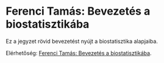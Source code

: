# Ferenci Tamás: Bevezetés a biostatisztikába

Ez a jegyzet rövid bevezetést nyújt a biostatisztika alapjaiba.

Elérhetőség: [Ferenci Tamás: Bevezetés a biostatisztikába](https://ferenci-tamas.github.io/biostatisztika/).